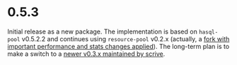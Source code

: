 # 0.5.3

Initial release as a new package. The implementation is based on `hasql-pool` v0.5.2.2
and continues using `resource-pool` v0.2.x
(actually, a [fork with important performance and stats changes applied](https://github.com/bos/pool/pull/43)).
The long-term plan is to make a switch to a [newer v0.3.x maintained by scrive](https://github.com/bos/pool/pull/43).
